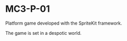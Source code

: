 # MC3-P-01

Platform game developed with the SpriteKit framework.

The game is set in a despotic world.

